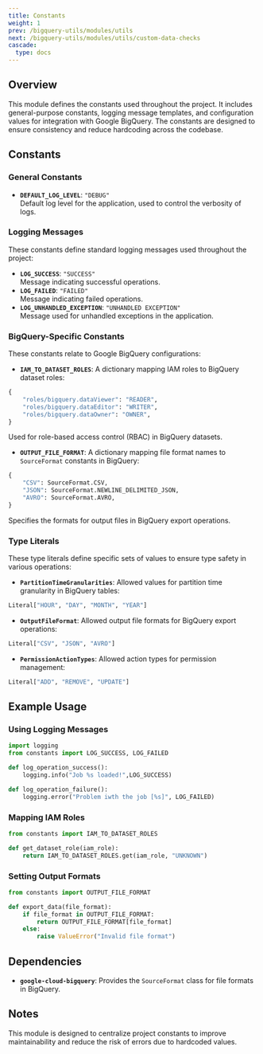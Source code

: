 ```yaml
---
title: Constants
weight: 1
prev: /bigquery-utils/modules/utils
next: /bigquery-utils/modules/utils/custom-data-checks
cascade:
  type: docs
---
```


## Overview
This module defines the constants used throughout the project. It includes general-purpose constants, logging message templates, and configuration values for integration with Google BigQuery. The constants are designed to ensure consistency and reduce hardcoding across the codebase.


## Constants

### **General Constants**
- **`DEFAULT_LOG_LEVEL`**: `"DEBUG"`  
  Default log level for the application, used to control the verbosity of logs.


### **Logging Messages**
These constants define standard logging messages used throughout the project:
- **`LOG_SUCCESS`**: `"SUCCESS"`  
  Message indicating successful operations.
- **`LOG_FAILED`**: `"FAILED"`  
  Message indicating failed operations.
- **`LOG_UNHANDLED_EXCEPTION`**: `"UNHANDLED EXCEPTION"`  
  Message used for unhandled exceptions in the application.


### **BigQuery-Specific Constants**
These constants relate to Google BigQuery configurations:

- **`IAM_TO_DATASET_ROLES`**: A dictionary mapping IAM roles to BigQuery dataset roles:
```python 
{
    "roles/bigquery.dataViewer": "READER",
    "roles/bigquery.dataEditor": "WRITER",
    "roles/bigquery.dataOwner": "OWNER",
}
```
Used for role-based access control (RBAC) in BigQuery datasets.

- **`OUTPUT_FILE_FORMAT`**: A dictionary mapping file format names to `SourceFormat` constants in BigQuery:
```python
{
    "CSV": SourceFormat.CSV,
    "JSON": SourceFormat.NEWLINE_DELIMITED_JSON,
    "AVRO": SourceFormat.AVRO,
}
```
Specifies the formats for output files in BigQuery export operations.


### **Type Literals**
These type literals define specific sets of values to ensure type safety in various operations:

- **`PartitionTimeGranularities`**: Allowed values for partition time granularity in BigQuery tables:
```python
Literal["HOUR", "DAY", "MONTH", "YEAR"]
```

- **`OutputFileFormat`**: Allowed output file formats for BigQuery export operations:
```python
Literal["CSV", "JSON", "AVRO"]
```

- **`PermissionActionTypes`**: Allowed action types for permission management:
```python
Literal["ADD", "REMOVE", "UPDATE"]
```

## Example Usage

### **Using Logging Messages**
```python
import logging
from constants import LOG_SUCCESS, LOG_FAILED

def log_operation_success():
    logging.info("Job %s loaded!",LOG_SUCCESS)

def log_operation_failure():
    logging.error("Problem iwth the job [%s]", LOG_FAILED)
```

### **Mapping IAM Roles**
```python 
from constants import IAM_TO_DATASET_ROLES

def get_dataset_role(iam_role):
    return IAM_TO_DATASET_ROLES.get(iam_role, "UNKNOWN")
```

### **Setting Output Formats**
```python
from constants import OUTPUT_FILE_FORMAT

def export_data(file_format):
    if file_format in OUTPUT_FILE_FORMAT:
        return OUTPUT_FILE_FORMAT[file_format]
    else:
        raise ValueError("Invalid file format")
```

## Dependencies
- **`google-cloud-bigquery`**: Provides the `SourceFormat` class for file formats in BigQuery.


## Notes
This module is designed to centralize project constants to improve maintainability and reduce the risk of errors due to hardcoded values.

